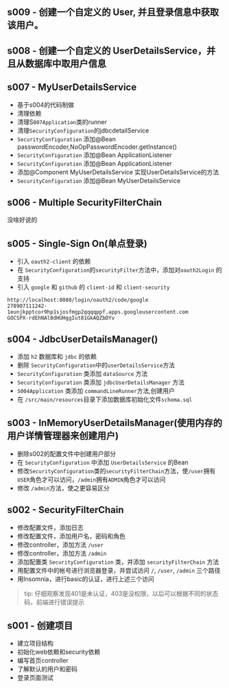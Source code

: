 ## s009 - 创建一个自定义的 User, 并且登录信息中获取该用户。


## s008 - 创建一个自定义的 UserDetailsService，并且从数据库中取用户信息



## s007 - MyUserDetailsService
- 基于s004的代码制做
- 清理依赖
- 清理S`007Application`类的runner
- 清理`SecurityConfiguration`的jdbcdetailService
- `SecurityConfiguration` 添加@Bean passwordEncoder,NoOpPasswordEncoder.getInstance()
- `SecurityConfiguration` 添加@Bean ApplicationListener<AuthenticationSuccessEvent>
- `SecurityConfiguration` 添加@Bean ApplicationListener<AuthenticationFailureBadCredentialsEvent>
- 添加@Component MyUserDetailsService 实现UserDetailsService的方法
- `SecurityConfiguration` 添加@Bean MyUserDetailsService


## s006 - Multiple SecurityFilterChain
没啥好说的

## s005 - Single-Sign On(单点登录)
- 引入 `oauth2-client` 的依赖
- 在 `SecurityConfiguration`的`securityFilter`方法中，添加对`oauth2Login` 的支持
- 引入 `google` 和 `github` 的 `client-id` 和 `client-security`
```
http://localhost:8080/login/oauth2/code/google
278907111242-1eunjkpptcor9hp1sjosfmgp2qqqqppf.apps.googleusercontent.com
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
```
## s004 - JdbcUserDetailsManager()
- 添加 `h2` 数据库和 `jdbc` 的依赖
- 删除 `SecurityConfiguration`中的`userDetailsService`方法
- `SecurityConfiguration` 类添加 `dataSource` 方法
- `SecurityConfiguration` 类添加 `jdbcUserDetailsManager` 方法
- `S004Application` 类添加 `commandLineRunner`方法,创建用户
- 在 `/src/main/resources`目录下添加数据库初始化文件`schema.sql`


## s003 - InMemoryUserDetailsManager(使用内存的用户详情管理器来创建用户)
- 删除s002的配置文件中创建用户部分
- 在 `SecurityConfiguration` 中添加 `UserDetailsService` 的Bean
- 修改`SecurityConfiguration`类的`securityFilterChain`方法，使`/user`拥有`USER`角色才可以访问，`/admin`拥有`ADMIN`角色才可以访问
- 修改 `/admin`方法，使之更容易区分


## s002 - SecurityFilterChain
- 修改配置文件，添加日志
- 修改配置文件，添加用户名，密码和角色
- 修改controller，添加方法 `/user`
- 修改controller，添加方法 `/admin`
- 添加配置类 `SecurityConfiguration` 类，并添加 `securityFilterChain` 方法
- 用配置文件中的帐号进行浏览器登录，并尝试访问 `/`, `/user`, `/admin` 三个路径
- 用Insomnia，进行basic的认证，进行上述三个访问

> tip: 仔细观察发现401是未认证，403是没权限，以后可以根据不同的状态码，前端进行错误提示

## s001 - 创建项目
- 建立项目结构
- 初始化web依赖和security依赖
- 编写首页controller
- 了解默认的用户和密码
- 登录页面测试